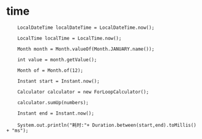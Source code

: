 # time
        LocalDateTime localDateTime = LocalDateTime.now();
        
        LocalTime localTime = LocalTime.now();
        
        Month month = Month.valueOf(Month.JANUARY.name());
        
        int value = month.getValue();
        
        Month of = Month.of(12);
        
        Instant start = Instant.now();
        
        Calculator calculator = new ForLoopCalculator();
        
        calculator.sumUp(numbers);
        
        Instant end = Instant.now();
        
        System.out.println("耗时:"+ Duration.between(start,end).toMillis() + "ms");
